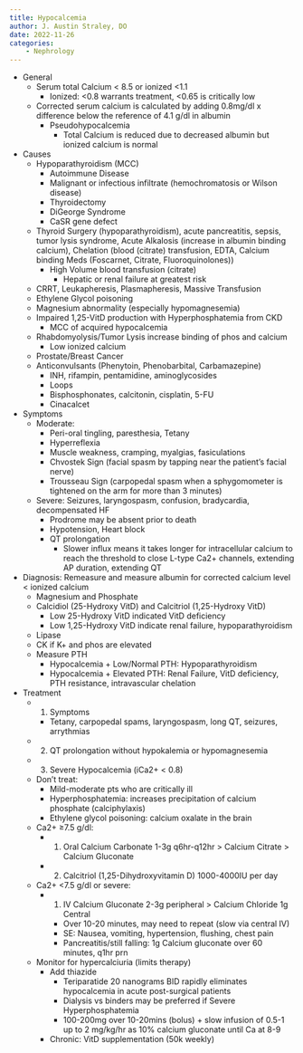 ```yaml
---
title: Hypocalcemia
author: J. Austin Straley, DO
date: 2022-11-26
categories: 
    - Nephrology
---
```

-	General
    -	Serum total Calcium < 8.5 or ionized <1.1
        -	Ionized: <0.8 warrants treatment, <0.65 is critically low
    -	Corrected serum calcium is calculated by adding 0.8mg/dl x difference below the reference of 4.1 g/dl in albumin
        -	Pseudohypocalcemia
            -	Total Calcium is reduced due to decreased albumin but ionized calcium is normal
-	Causes
    -	Hypoparathyroidism (MCC)
        -	Autoimmune Disease
        -	Malignant or infectious infiltrate (hemochromatosis or Wilson disease)
        -	Thyroidectomy
        -	DiGeorge Syndrome
        -	CaSR gene defect
    -	Thyroid Surgery (hypoparathyroidism), acute pancreatitis, sepsis, tumor lysis syndrome, Acute Alkalosis (increase in albumin binding calcium), Chelation (blood (citrate) transfusion, EDTA, Calcium binding Meds (Foscarnet, Citrate, Fluoroquinolones))
        -	High Volume blood transfusion (citrate)
            -	Hepatic or renal failure at greatest risk
    -	CRRT, Leukapheresis, Plasmapheresis, Massive Transfusion
    -	Ethylene Glycol poisoning
    -	Magnesium abnormality (especially hypomagnesemia)
    -	Impaired 1,25-VitD production with Hyperphosphatemia from CKD
        -	MCC of acquired hypocalcemia
    -	Rhabdomyolysis/Tumor Lysis increase binding of phos and calcium
        -	Low ionized calcium
    -	Prostate/Breast Cancer
    -	Anticonvulsants (Phenytoin, Phenobarbital, Carbamazepine)
        -	INH, rifampin, pentamidine, aminoglycosides
        -	Loops
        -	Bisphosphonates, calcitonin, cisplatin, 5-FU
        -	Cinacalcet
-	Symptoms
    -	Moderate:
        -	Peri-oral tingling, paresthesia, Tetany
        -	Hyperreflexia
        -	Muscle weakness, cramping, myalgias, fasiculations
        -	Chvostek Sign (facial spasm by tapping near the patient’s facial nerve)
        -	Trousseau Sign (carpopedal spasm when a sphygomometer is tightened on the arm for more than 3 minutes)
    -	Severe: Seizures, laryngospasm, confusion, bradycardia, decompensated HF
        -	Prodrome may be absent prior to death
        -	Hypotension, Heart block
        -	QT prolongation
            -	Slower influx means it takes longer for intracellular calcium to reach the threshold to close L-type Ca2+ channels, extending AP duration, extending QT
-	Diagnosis: Remeasure and measure albumin for corrected calcium level < ionized calcium
    -	Magnesium and Phosphate
    -	Calcidiol (25-Hydroxy VitD) and Calcitriol (1,25-Hydroxy VitD)
        -	Low 25-Hydroxy VitD indicated VitD deficiency
        -	Low 1,25-Hydroxy VitD indicate renal failure, hypoparathyroidism
    -	Lipase
    -	CK if K+ and phos are elevated
    -	Measure PTH
        -	Hypocalcemia + Low/Normal PTH: Hypoparathyroidism
        -	Hypocalcemia + Elevated PTH: Renal Failure, VitD deficiency, PTH resistance, intravascular chelation
-	Treatment
    -	1) Symptoms
        -	Tetany, carpopedal spams, laryngospasm, long QT, seizures, arrythmias
    -	2) QT prolongation without hypokalemia or hypomagnesemia
    -	3) Severe Hypocalcemia (iCa2+ < 0.8)
    -	Don’t treat:
        -	Mild-moderate pts who are critically ill
        -	Hyperphosphatemia: increases precipitation of calcium phosphate (calciphylaxis)
        -	Ethylene glycol poisoning: calcium oxalate in the brain
    -	Ca2+ ≥7.5 g/dl: 
        -	1) Oral Calcium Carbonate 1-3g q6hr-q12hr > Calcium Citrate > Calcium Gluconate
        -	2) Calcitriol (1,25-Dihydroxyvitamin D) 1000-4000IU per day
    -	Ca2+ <7.5 g/dl or severe: 
        -	1) IV Calcium Gluconate 2-3g peripheral > Calcium Chloride 1g Central
            -	Over 10-20 minutes, may need to repeat (slow via central IV)
            -	SE: Nausea, vomiting, hypertension, flushing, chest pain
            -	Pancreatitis/still falling: 1g Calcium gluconate over 60 minutes, q1hr prn
    -	Monitor for hypercalciuria (limits therapy)
        -	Add thiazide
            -	Teriparatide 20 nanograms BID rapidly eliminates hypocalcemia in acute post-surgical patients
            -	Dialysis vs binders may be preferred if Severe Hyperphosphatemia
            -	100-200mg over 10-20mins (bolus) + slow infusion of 0.5-1 up to 2 mg/kg/hr as 10% calcium gluconate until Ca at 8-9
        -	Chronic: VitD supplementation (50k weekly)
